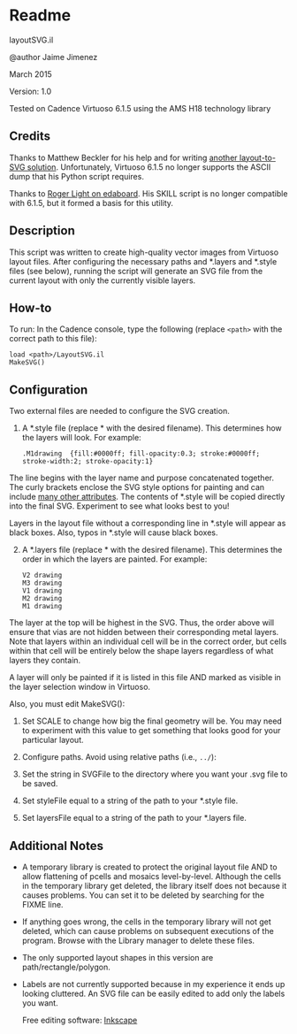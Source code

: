 # Readme

layoutSVG.il 

@author Jaime Jimenez

March 2015

Version: 1.0

Tested on Cadence Virtuoso 6.1.5 using the AMS H18 technology library

## Credits

Thanks to Matthew Beckler for his help and for writing [another layout-to-SVG solution](http://www.mbeckler.org/cadence_plot/).
Unfortunately, Virtuoso 6.1.5 no longer supports the ASCII dump that his Python script requires. 

Thanks to [Roger Light on edaboard](http://www.edaboard.co.uk/layout-to-svg-t176680.html). 
His SKILL script is no longer compatible with 6.1.5, but it formed a basis for this utility.

## Description

This script was written to create high-quality vector images from Virtuoso layout files. After configuring the necessary paths and *.layers and *.style files (see below), running the script will generate an SVG file from the current layout with only the currently visible layers.

## How-to

To run:
In the Cadence console, type the following (replace `<path>` with the correct path to this file): 
```	
load <path>/LayoutSVG.il   
MakeSVG()
```

## Configuration

Two external files are needed to configure the SVG creation.

1. A *.style file (replace * with the desired filename). This determines how the layers will look.
 For example:
	```
	.M1drawing 	{fill:#0000ff; fill-opacity:0.3; stroke:#0000ff; stroke-width:2; stroke-opacity:1}
	```
 The line begins with the layer name and purpose concatenated together. The curly brackets enclose the SVG style options for painting and can include [many other attributes](http://www.w3.org/TR/SVG/painting.html). The contents of *.style will be copied directly into the final SVG.
 Experiment to see what looks best to you!
 
 Layers in the layout file without a corresponding line in *.style will appear as black boxes.
 Also, typos in *.style will cause black boxes.

2. 	A *.layers file (replace * with the desired filename). This determines the order in which the layers are painted.
 For example:
 	```
	V2 drawing
	M3 drawing
	V1 drawing
	M2 drawing
	M1 drawing
	```
 The layer at the top will be highest in the SVG. Thus, the order above will ensure that vias are not hidden between their corresponding metal layers. Note that layers within an individual cell will be in the correct order, but cells within that cell will be entirely below the shape layers regardless of what layers they contain. 

 A layer will only be painted if it is listed in this file AND marked as visible in the layer selection window in Virtuoso.

Also, you must edit MakeSVG():

1. Set SCALE to change how big the final geometry will be. You may need to experiment with this value to get something that looks good for your particular layout.

2. Configure paths. Avoid using relative paths (i.e., `../`):
  1. Set the string in SVGFile to the directory where you want your .svg file to be saved.

  2. Set styleFile equal to a string of the path to your *.style file.

  3. Set layersFile equal to a string of the path to your *.layers file.

## Additional Notes

*	A temporary library is created to protect the original layout file AND to allow flattening of pcells and mosaics level-by-level. Although the cells in the temporary library get deleted, the library itself does not because it causes problems. You can set it to be deleted by searching for the FIXME line.

*	If anything goes wrong, the cells in the temporary library will not get deleted, which can cause problems on subsequent executions of the program. Browse with the Library manager to delete these files.

* 	The only supported layout shapes in this version are path/rectangle/polygon.

* 	Labels are not currently supported because in my experience it ends up looking cluttered. An SVG file can be easily edited to add only the labels you want.

	Free editing software: [Inkscape](https://inkscape.org/en/) 